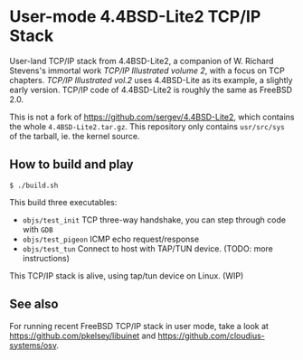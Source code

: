 User-mode 4.4BSD-Lite2 TCP/IP Stack
===================================

User-land TCP/IP stack from 4.4BSD-Lite2, a companion of W. Richard Stevens's immortal work *TCP/IP Illustrated volume 2*, with a focus on TCP chapters.  *TCP/IP Illustrated vol.2* uses 4.4BSD-Lite as its example, a slightly early version.  TCP/IP code of 4.4BSD-Lite2 is roughly the same as FreeBSD 2.0.

This is not a fork of https://github.com/sergev/4.4BSD-Lite2, which contains the whole `4.4BSD-Lite2.tar.gz`.  This repository only contains `usr/src/sys` of the tarball, ie. the kernel source.

## How to build and play

```shell
$ ./build.sh
```

This build three executables:
* `objs/test_init`  TCP three-way handshake, you can step through code with `GDB`
* `objs/test_pigeon`  ICMP echo request/response
* `objs/test_tun`  Connect to host with TAP/TUN device. (TODO: more instructions)

This TCP/IP stack is alive, using tap/tun device on Linux. (WIP)

## See also
For running recent FreeBSD TCP/IP stack in user mode, take a look at https://github.com/pkelsey/libuinet and https://github.com/cloudius-systems/osv.
